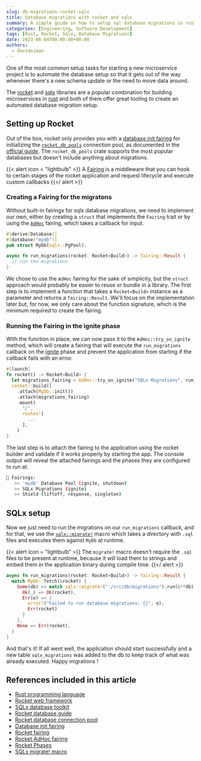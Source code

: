 ```yaml
---
slug: db-migrations-rocket-sqlx
title: Database migrations with rocket and sqlx
summary: A simple guide on how to setup sql database migrations in rust using the rocket web framework and the sqlx toolkit crates
categories: [Engineering, Software Development]
tags: [Rust, Rocket, Sqlx, Database Migrations]
date: 2023-06-04T00:00:00+00:00
authors:
  - davidsimao
---
```


One of the most common setup tasks for starting a new microservice project is to automate the database setup so that it gets out of the way whenever there's a new schema update or the need to move data around.

The [rocket](https://rocket.rs/) and [sqlx](https://github.com/launchbadge/sqlx) libraries are a popular combination for building microservices in [rust](https://www.rust-lang.org/) and both of them offer great tooling to create an automated database migration setup.

## Setting up Rocket

Out of the box, rocket only provides you with a [database init fairing](https://api.rocket.rs/master/rocket_db_pools/trait.Database.html#method.init) for initializing the [`rocket_db_pools`](https://api.rocket.rs/master/rocket_db_pools/) connection pool, as documented in the [official guide](https://rocket.rs/v0.5-rc/guide/state/#databases). The `rocket_db_pools` crate supports the most popular databases but doesn't include anything about migrations.

{{< alert icon = "lightbulb" >}}
A [Fairing](https://api.rocket.rs/v0.5-rc/rocket/fairing/index.html) is a middleware that you can hook to certain stages of the rocket application and request lifecycle and execute custom callbacks
{{</ alert >}}

### Creating a Fairing for the migratons

Without built-in fairings for sqlx database migrations, we need to implement our own, either by creating a `struct` that implements the `Fairing` trait or by using the [`AdHoc`](https://api.rocket.rs/v0.5-rc/rocket/fairing/struct.AdHoc.html) fairing, which takes a callback for input.

```rust
#[derive(Database)]
#[database("mydb")]
pub struct MyDb(sqlx::PgPool);

async fn run_migrations(rocket: Rocket<Build>) -> fairing::Result {
  // run the migrations
}
```

We chose to use the `AdHoc` fairing for the sake of simplicity, but the `struct` approach would probably be easier to reuse or bundle in a library. The first step is to implement a function that takes a `Rocket<Build>` instance as a parameter and returns a `fairing::Result`. We'll focus on the implementation later but, for now, we only care about the function signature, which is the minimum required to create the fairing.

### Running the Fairing in the ignite phase

With the function in place, we can now pass it to the `AdHoc::try_on_ignite` method, which will create a fairing that will execute the `run_migrations` callback on the [ignite](https://api.rocket.rs/v0.5-rc/rocket/struct.Rocket.html) phase and prevent the application from starting if the callback fails with an error.

```rust
#[launch]
fn rocket() -> Rocket<Build> {
  let migrations_fairing = AdHoc::try_on_ignite("SQLx Migrations", run_migrations);
  rocket::build()
    .attach(MyDb::init())
    .attach(migrations_fairing)
    .mount(
      "/",
      routes![
        ...
      ],
    )
}
```

The last step is to attach the fairing to the application using the rocket builder and validate if it works properly by starting the app. The console output will reveal the attached fairings and the phases they are configured to run at.

```bash
📡 Fairings:
   >> 'mydb' Database Pool (ignite, shutdown)
   >> SQLx Migrations (ignite)
   >> Shield (liftoff, response, singleton)
```

## SQLx setup

Now we just need to run the migrations on our `run_migrations` callback, and for that, we use the [`sqlx::migrate!`](https://docs.rs/sqlx/latest/sqlx/macro.migrate.html) macro which takes a directory with `.sql` files and executes them against `MyDb` at runtime.

{{< alert icon = "lightbulb" >}}
The `migrate!` macro doesn't require the `.sql` files to be present at runtime, because it will load them to strings and embed them in the application binary during compile time.
{{</ alert >}}

```rust
async fn run_migrations(rocket: Rocket<Build>) -> fairing::Result {
  match MyDb::fetch(&rocket) {
    Some(db) => match sqlx::migrate!("./src/db/migrations").run(&**db).await {
      Ok(_) => Ok(rocket),
      Err(e) => {
        error!("Failed to run database migrations: {}", e);
        Err(rocket)
      }
    },
    None => Err(rocket),
  }
}
```

And that's it! If all went well, the application should start successfully and a new table `sqlx_migrations` was added to the db to keep track of what was already executed. Happy migrations !

## References included in this article

- [Rust programming language](https://www.rust-lang.org/)
- [Rocket web framework](https://rocket.rs/)
- [SQLx database toolkit](https://github.com/launchbadge/sqlx)
- [Rocket database guide](https://rocket.rs/v0.5-rc/guide/state/#databases)
- [Rocket database connection pool](https://api.rocket.rs/master/rocket_db_pools/)
- [Database init fairing](https://api.rocket.rs/master/rocket_db_pools/trait.Database.html#method.init)
- [Rocket fairing](https://api.rocket.rs/v0.5-rc/rocket/fairing/index.html)
- [Rocket AdHoc fairing](https://api.rocket.rs/v0.5-rc/rocket/fairing/struct.AdHoc.html)
- [Rocket Phases](https://api.rocket.rs/v0.5-rc/rocket/struct.Rocket.html)
- [SQLx migrate! macro](https://docs.rs/sqlx/latest/sqlx/macro.migrate.html)
